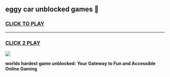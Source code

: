 
## eggy car unblocked games 👋
<h3>
<a href="https://premium.freeplayer.one?title=eggy_car_unblocked_games&ref=13F">CLICK TO PLAY</a></h3>
<hr>

<h3>
<a href="https://premium.freeplayer.one?title=eggy_car_unblocked_games&ref=13F">CLICK 2 PLAY</a>
  
</h3>

<a href="https://premium.freeplayer.one?title=eggy_car_unblocked_games&ref=12F/"><img src="https://clearcache.store/games.png"></a>


**worlds hardest game unblocked: Your Gateway to Fun and Accessible Online Gaming**
